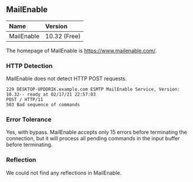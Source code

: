 ## MailEnable

Name      | Version
:---------|:--------------
MailEnable| 10.32 (Free)

The homepage of MailEnable is https://www.mailenable.com/.

### HTTP Detection

MailEnable does not detect HTTP POST requests.

```
229 DESKTOP-UPDDRIK.example.com ESMTP MailEnable Service, Version: 10.32-- ready at 02/17/21 22:57:03
POST / HTTP/11
503 Bad sequence of commands
```

### Error Tolerance

Yes, with bypass. MailEnable accepts only 15 errors before terminating
the connection, but it will process all pending commands in the input
buffer before terminating.

### Reflection

We could not find any reflections in MailEnable.
